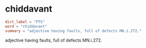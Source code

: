 # chiddavant

``` toml
dict_label = "PTS"
word = "chiddavant"
summary = "adjective having faults, full of defects MN.i.272."
```

adjective having faults, full of defects MN.i.272.


